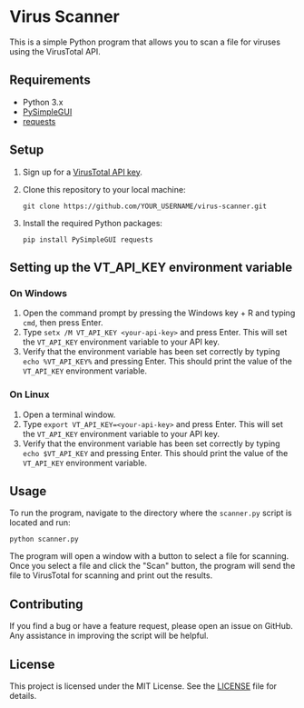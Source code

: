 # Virus Scanner

This is a simple Python program that allows you to scan a file for viruses using the VirusTotal API.

## Requirements

- Python 3.x
- [PySimpleGUI](https://pypi.org/project/PySimpleGUI/)
- [requests](https://pypi.org/project/requests/)

## Setup

1. Sign up for a [VirusTotal API key](https://www.virustotal.com/gui/join-us).
2. Clone this repository to your local machine:

   ```
   git clone https://github.com/YOUR_USERNAME/virus-scanner.git
   ```

3. Install the required Python packages:

   ```
   pip install PySimpleGUI requests
   ```

## Setting up the VT_API_KEY environment variable

### On Windows

1. Open the command prompt by pressing the Windows key + R and typing `cmd`, then press Enter.
2. Type `setx /M VT_API_KEY <your-api-key>` and press Enter. This will set the `VT_API_KEY` environment variable to your API key.
3. Verify that the environment variable has been set correctly by typing `echo %VT_API_KEY%` and pressing Enter. This should print the value of the `VT_API_KEY` environment variable.

### On Linux

1. Open a terminal window.
2. Type `export VT_API_KEY=<your-api-key>` and press Enter. This will set the `VT_API_KEY` environment variable to your API key.
3. Verify that the environment variable has been set correctly by typing `echo $VT_API_KEY` and pressing Enter. This should print the value of the `VT_API_KEY` environment variable.

## Usage

To run the program, navigate to the directory where the `scanner.py` script is located and run:

```
python scanner.py
```

The program will open a window with a button to select a file for scanning. Once you select a file and click the "Scan" button, the program will send the file to VirusTotal for scanning and print out the results.

## Contributing

If you find a bug or have a feature request, please open an issue on GitHub.  Any assistance in improving the script will be helpful.

## License

This project is licensed under the MIT License. See the [LICENSE](LICENSE) file for details.
